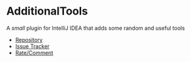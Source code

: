 # AdditionalTools
A *small* plugin for IntelliJ IDEA that adds some random and useful tools

* [Repository](https://plugins.jetbrains.com/plugin/7927)
* [Issue Tracker](https://github.com/Guichaguri/AdditionalTools/issues)
* [Rate/Comment](https://plugins.jetbrains.com/plugin/writeComment?pluginId=7927)